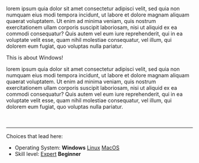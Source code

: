 lorem ipsum quia dolor sit amet consectetur adipisci velit, sed quia non numquam
eius modi tempora incidunt, ut labore et dolore magnam aliquam quaerat
voluptatem. Ut enim ad minima veniam, quis nostrum exercitationem ullam corporis
suscipit laboriosam, nisi ut aliquid ex ea commodi consequatur? Quis autem vel
eum iure reprehenderit, qui in ea voluptate velit esse, quam nihil molestiae
consequatur, vel illum, qui dolorem eum fugiat, quo voluptas nulla pariatur.



This is about Windows!





lorem ipsum quia dolor sit amet consectetur adipisci velit, sed quia non numquam
eius modi tempora incidunt, ut labore et dolore magnam aliquam quaerat
voluptatem. Ut enim ad minima veniam, quis nostrum exercitationem ullam corporis
suscipit laboriosam, nisi ut aliquid ex ea commodi consequatur? Quis autem vel
eum iure reprehenderit, qui in ea voluptate velit esse, quam nihil molestiae
consequatur, vel illum, qui dolorem eum fugiat, quo voluptas nulla pariatur.<br><br><br><hr>
Choices that lead here:
- Operating System: **Windows** [Linux](start3_bb.md) [MacOS](start3_cb.md)
- Skill level: [Expert](start3_aa.md) **Beginner**
